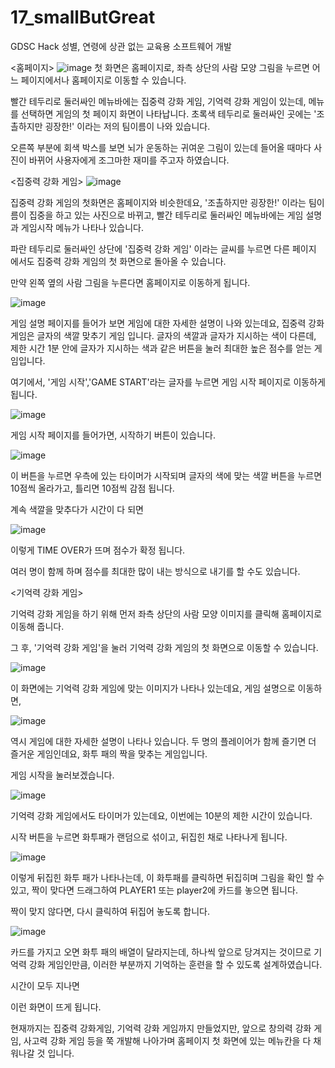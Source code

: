 # 17_smallButGreat
GDSC Hack
성별, 연령에 상관 없는 교육용 소프트웨어 개발

<홈페이지>
![image](https://user-images.githubusercontent.com/93893702/152623092-5ac3fbac-6b7a-4de9-830f-0542dd62846a.png)
첫 화면은 홈페이지로, 좌측 상단의 사람 모양 그림을 누르면 어느 페이지에서나 홈페이지로 이동할 수 있습니다.

빨간 테두리로 둘러싸인 메뉴바에는 집중력 강화 게임, 기억력 강화 게임이 있는데, 메뉴를 선택하면 게임의 첫 페이지 화면이 나타납니다.
초록색 테두리로 둘러싸인 곳에는 '조촐하지만 굉장한!' 이라는 저의 팀이름이 나와 있습니다.

오른쪽 부분에 회색 박스를 보면 뇌가 운동하는 귀여운 그림이 있는데 들어올 때마다 사진이 바뀌어 사용자에게 조그마한 재미를 주고자 하였습니다.



<집중력 강화 게임>
![image](https://user-images.githubusercontent.com/93893702/152623312-0b3a79be-b23a-4235-ad97-1d375ba3009f.png)


집중력 강화 게임의 첫화면은 홈페이지와 비슷한데요, '조촐하지만 굉장한!' 이라는 팀이름이 집중을 하고 있는 사진으로 바뀌고, 빨간 테두리로 둘러싸인 메뉴바에는 게임 설명과 게임시작 메뉴가 나타나 있습니다. 

파란 테두리로 둘러싸인 상단에 '집중력 강화 게임' 이라는 글씨를 누르면 다른 페이지 에서도 집중력 강화 게임의 첫 화면으로 돌아올 수 있습니다. 

만약 왼쪽 옆의 사람 그림을 누른다면 홈페이지로 이동하게 됩니다.



![image](https://user-images.githubusercontent.com/93893702/152623270-b16d7781-3048-486d-a6fd-f85223ef3c71.png)

게임 설명 페이지를 들어가 보면 게임에 대한 자세한 설명이 나와 있는데요, 집중력 강화 게임은 글자의 색깔 맞추기 게임 입니다.
글자의 색깔과 글자가 지시하는 색이 다른데, 제한 시간 1분 안에 글자가 지시하는 색과 같은 버튼을 눌러 최대한 높은 점수를 얻는 게임입니다. 

여기에서, '게임 시작','GAME START'라는 글자를 누르면 게임 시작 페이지로 이동하게 됩니다.




![image](https://user-images.githubusercontent.com/93893702/152623450-d337289e-d70a-4873-a99b-fa33233ec524.png)


게임 시작 페이지를 들어가면, 시작하기 버튼이 있습니다. 

![image](https://user-images.githubusercontent.com/93893702/152623500-48adad67-33df-4dee-88c7-5c465fa3b259.png)


이 버튼을 누르면 우측에 있는 타이머가 시작되며 글자의 색에 맞는 색깔 버튼을 누르면 10점씩 올라가고, 틀리면 10점씩 감점 됩니다.

계속 색깔을 맞추다가 시간이 다 되면

![image](https://user-images.githubusercontent.com/93893702/152623595-9fd8b509-0711-4840-a710-412079c38622.png)

이렇게 TIME OVER가 뜨며 점수가 확정 됩니다. 

여러 명이 함께 하며 점수를 최대한 많이 내는 방식으로 내기를 할 수도 있습니다.







<기억력 강화 게임>



기억력 강화 게임을 하기 위해 먼저 좌측 상단의 사람 모양 이미지를 클릭해 홈페이지로 이동해 줍니다. 

그 후, '기억력 강화 게임'을 눌러 기억력 강화 게임의 첫 화면으로 이동할 수 있습니다.


![image](https://user-images.githubusercontent.com/93893702/152623783-1e9caa39-fad7-42d7-ab84-45af20d9dd58.png)


이 화면에는 기억력 강화 게임에 맞는 이미지가 나타나 있는데요, 게임 설명으로 이동하면, 

![image](https://user-images.githubusercontent.com/93893702/152624872-eaa1fad7-7cd2-45ae-b023-d42b4798c33f.png)


역시 게임에 대한 자세한 설명이 나타나 있습니다. 두 명의 플레이어가 함께 즐기면 더 즐거운 게임인데요, 화투 패의 짝을 맞추는 게임입니다. 


게임 시작을 눌러보겠습니다.

![image](https://user-images.githubusercontent.com/93893702/152625032-d3cba0f3-099f-4561-a3ff-202a98161cbe.png)
 
 
 기억력 강화 게임에서도 타이머가 있는데요, 이번에는 10분의 제한 시간이 있습니다.
 
 
 시작 버튼을 누르면 화투패가 랜덤으로 섞이고, 뒤집힌 채로 나타나게 됩니다.
 
 ![image](https://user-images.githubusercontent.com/93893702/152625081-f122fe2b-c38a-405e-a625-32f5efa4fb52.png)

이렇게 뒤집힌 화투 패가 나타나는데, 이 화투패를 클릭하면 뒤집히며 그림을 확인 할 수 있고, 짝이 맞다면 드래그하여 PLAYER1 또는 player2에 카드를 놓으면 됩니다. 

짝이 맞지 않다면, 다시 클릭하여 뒤집어 놓도록 합니다.

![image](https://user-images.githubusercontent.com/93893702/152625272-a50a3ad0-edc8-4181-afb6-321d139387d6.png)


카드를 가지고 오면 화투 패의 배열이 달라지는데, 하나씩 앞으로 당겨지는 것이므로 기억력 강화 게임인만큼, 이러한 부분까지 기억하는 훈련을 할 수 있도록 설계하였습니다.

시간이 모두 지나면



이런 화면이 뜨게 됩니다.

현재까지는 집중력 강화게임, 기억력 강화 게임까지 만들었지만, 앞으로 창의력 강화 게임, 사고력 강화 게임 등을 쭉 개발해 나아가며 홈페이지 첫 화면에 있는 메뉴칸을 다 채워나갈 것 입니다.
